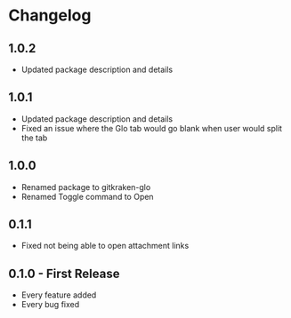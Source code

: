 # Changelog

## 1.0.2
* Updated package description and details

## 1.0.1
* Updated package description and details
* Fixed an issue where the Glo tab would go blank when user would split the tab

## 1.0.0
* Renamed package to gitkraken-glo
* Renamed Toggle command to Open

## 0.1.1
* Fixed not being able to open attachment links

## 0.1.0 - First Release
* Every feature added
* Every bug fixed
